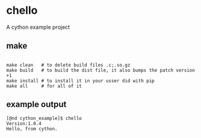 # chello
A cython example project

## make
```shell

make clean   # to delete build files .c;.so.gz
make build   # to build the dist file, it also bumps the patch version +1
make install # to install it in your usser did with pip
make all     # for all of it
```



## example output 
```shell
[@nd cython_example]$ chello
Version:1.0.4
Hello, from cython.

```